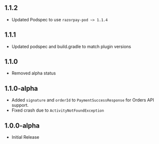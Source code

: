 ## 1.1.2
- Updated Podspec to use `razorpay-pod ~> 1.1.4`

## 1.1.1
- Updated podspec and build.gradle to match plugin versions

## 1.1.0
- Removed alpha status

## 1.1.0-alpha

- Added `signature` and `orderId` to `PaymentSuccessResponse` for Orders API support.
- Fixed crash due to `ActivityNotFoundException`

## 1.0.0-alpha

* Initial Release
